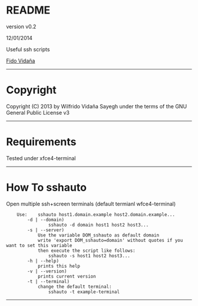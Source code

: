 # README
version v0.2

12/01/2014

Useful ssh scripts

[Fido Vidaña](http://www.fidomenal.com)

******
# Copyright
Copyright (C) 2013 by Wilfrido Vidaña Sayegh under the terms of the GNU General Public License v3

******
# Requirements
Tested under xfce4-terminal

******
# How To sshauto

Open multiple ssh+screen terminals (default termianl wfce4-terminal)
```
	Use:	sshauto host1.domain.example host2.domain.example...
		-d | --domain)
				sshauto -d domain host1 host2 host3...
		-s | --server)
			Use the variable DOM_sshauto as default domain
			write 'export DOM_sshauto=domain' without quotes if you want to set this variable
			then execute the script like follows:
				sshauto -s host1 host2 host3...
		-h | --help)
			prints this help
		-v | --version)
			prints current version
		-t | --terminal)
			change the default terminal:
				sshauto -t example-terminal
```
******
